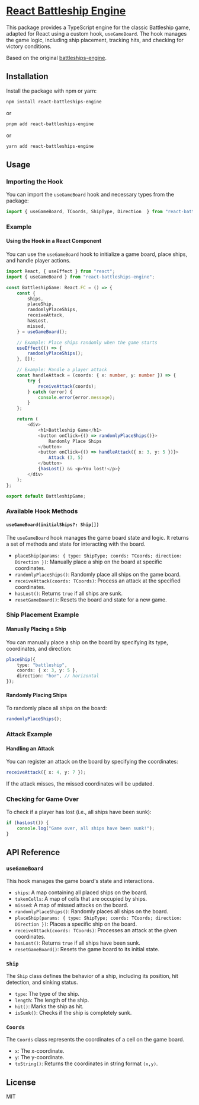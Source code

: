 # [React Battleship Engine](https://www.npmjs.com/package/react-battleships-engine) 

This package provides a TypeScript engine for the classic Battleship game, adapted for React using a custom hook, `useGameBoard`. The hook manages the game logic, including ship placement, tracking hits, and checking for victory conditions.

Based on the original [battleships-engine](https://www.npmjs.com/package/battleships-engine).

## Installation

Install the package with npm or yarn:

```bash
npm install react-battleships-engine
```

or

```bash
pnpm add react-battleships-engine
```
or

```bash
yarn add react-battleships-engine
```

## Usage

### Importing the Hook

You can import the `useGameBoard` hook and necessary types from the package:

```typescript
import { useGameBoard, TCoords, ShipType, Direction  } from "react-battleships-engine";
```

### Example

#### Using the Hook in a React Component

You can use the `useGameBoard` hook to initialize a game board, place ships, and handle player actions.

```typescript
import React, { useEffect } from "react";
import { useGameBoard } from "react-battleships-engine";

const BattleshipGame: React.FC = () => {
    const {
        ships,
        placeShip,
        randomlyPlaceShips,
        receiveAttack,
        hasLost,
        missed,
    } = useGameBoard();

    // Example: Place ships randomly when the game starts
    useEffect(() => {
        randomlyPlaceShips();
    }, []);

    // Example: Handle a player attack
    const handleAttack = (coords: { x: number, y: number }) => {
        try {
            receiveAttack(coords);
        } catch (error) {
            console.error(error.message);
        }
    };

    return (
        <div>
            <h1>Battleship Game</h1>
            <button onClick={() => randomlyPlaceShips()}>
                Randomly Place Ships
            </button>
            <button onClick={() => handleAttack({ x: 3, y: 5 })}>
                Attack (3, 5)
            </button>
            {hasLost() && <p>You lost!</p>}
        </div>
    );
};

export default BattleshipGame;
```

### Available Hook Methods

#### `useGameBoard(initialShips?: Ship[])`

The `useGameBoard` hook manages the game board state and logic. It returns a set of methods and state for interacting with the board.

- `placeShip(params: { type: ShipType; coords: TCoords; direction: Direction })`: Manually place a ship on the board at specific coordinates.
- `randomlyPlaceShips()`: Randomly place all ships on the game board.
- `receiveAttack(coords: TCoords)`: Process an attack at the specified coordinates.
- `hasLost()`: Returns `true` if all ships are sunk.
- `resetGameBoard()`: Resets the board and state for a new game.

### Ship Placement Example

#### Manually Placing a Ship

You can manually place a ship on the board by specifying its type, coordinates, and direction:

```typescript
placeShip({
    type: "battleship",
    coords: { x: 3, y: 5 },
    direction: "hor", // horizontal
});
```

#### Randomly Placing Ships

To randomly place all ships on the board:

```typescript
randomlyPlaceShips();
```

### Attack Example

#### Handling an Attack

You can register an attack on the board by specifying the coordinates:

```typescript
receiveAttack({ x: 4, y: 7 });
```

If the attack misses, the missed coordinates will be updated.

### Checking for Game Over

To check if a player has lost (i.e., all ships have been sunk):

```typescript
if (hasLost()) {
    console.log("Game over, all ships have been sunk!");
}
```

## API Reference

### `useGameBoard`

This hook manages the game board's state and interactions.

- `ships`: A map containing all placed ships on the board.
- `takenCells`: A map of cells that are occupied by ships.
- `missed`: A map of missed attacks on the board.
- `randomlyPlaceShips()`: Randomly places all ships on the board.
- `placeShip(params: { type: ShipType; coords: TCoords; direction: Direction })`: Places a specific ship on the board.
- `receiveAttack(coords: TCoords)`: Processes an attack at the given coordinates.
- `hasLost()`: Returns `true` if all ships have been sunk.
- `resetGameBoard()`: Resets the game board to its initial state.

### `Ship`

The `Ship` class defines the behavior of a ship, including its position, hit detection, and sinking status.

- `type`: The type of the ship.
- `length`: The length of the ship.
- `hit()`: Marks the ship as hit.
- `isSunk()`: Checks if the ship is completely sunk.

### `Coords`

The `Coords` class represents the coordinates of a cell on the game board.

- `x`: The x-coordinate.
- `y`: The y-coordinate.
- `toString()`: Returns the coordinates in string format `(x,y)`.

## License

MIT
